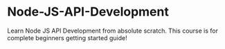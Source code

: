 # Node-JS-API-Development
Learn Node JS API Development from absolute scratch. This course is for complete beginners getting started guide!
